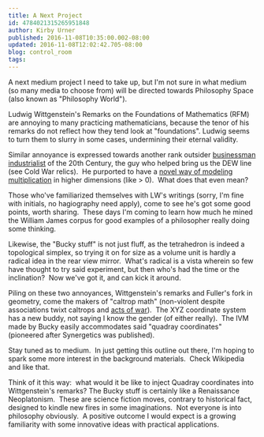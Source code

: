 ```yaml
---
title: A Next Project
id: 4784021315265951848
author: Kirby Urner
published: 2016-11-08T10:35:00.002-08:00
updated: 2016-11-08T12:02:42.705-08:00
blog: control_room
tags: 
---
```


[](https://www.flickr.com/photos/kirbyurner/30828042076/in/dateposted-public/)

A next medium project I need to take up, but I'm not sure in what medium (so many media to choose from) will be directed towards Philosophy Space (also known as "Philosophy World").

Ludwig Wittgenstein's Remarks on the Foundations of Mathematics (RFM) are annoying to many practicing mathematicians, because the tenor of his remarks do not reflect how they tend look at "foundations". Ludwig seems to turn them to slurry in some cases, undermining their eternal validity.

Similar annoyance is expressed towards another rank outsider [businessman industrialist](http://worldgame.blogspot.com/2010/10/necessary-ruin-movie-review.html) of the 20th Century, the guy who helped bring us the DEW line (see Cold War relics).  He purported to have a [novel way of modeling multiplication](http://mybizmo.blogspot.com/2015/09/manga-on-mul.html) in higher dimensions (like > 0).  What does that even mean?

Those who've familiarized themselves with LW's writings (sorry, I'm fine with initials, no hagiography need apply), come to see he's got some good points, worth sharing.  These days I'm coming to learn how much he mined the William James corpus for good examples of a philosopher really doing some thinking.

Likewise, the "Bucky stuff" is not just fluff, as the tetrahedron is indeed a topological simplex, so trying it on for size as a volume unit is hardly a radical idea in the rear view mirror.  What's radical is a vista wherein so few have thought to try said experiment, but then who's had the time or the inclination?  Now we've got it, and can kick it around.

Piling on these two annoyances, Wittgenstein's remarks and Fuller's fork in geometry, come the makers of "caltrop math" (non-violent despite associations twixt caltrops and [acts of war](https://en.wikipedia.org/wiki/Caltrop)).  The XYZ coordinate system has a new buddy, not saying I know the gender (of either really).  The IVM made by Bucky easily accommodates said "quadray coordinates" (pioneered after Synergetics was published).

Stay tuned as to medium.  In just getting this outline out there, I'm hoping to spark some more interest in the background materials.  Check Wikipedia and like that.

Think of it this way:  what would it be like to inject Quadray coordinates into Wittgenstein's remarks? The Bucky stuff is certainly like a Renaissance Neoplatonism.  These are science fiction moves, contrary to historical fact, designed to kindle new fires in some imaginations.  Not everyone is into philosophy obviously.  A positive outcome I would expect is a growing familiarity with some innovative ideas with practical applications.

[](https://www.flickr.com/photos/kirbyurner/30228955553/in/dateposted-public/)